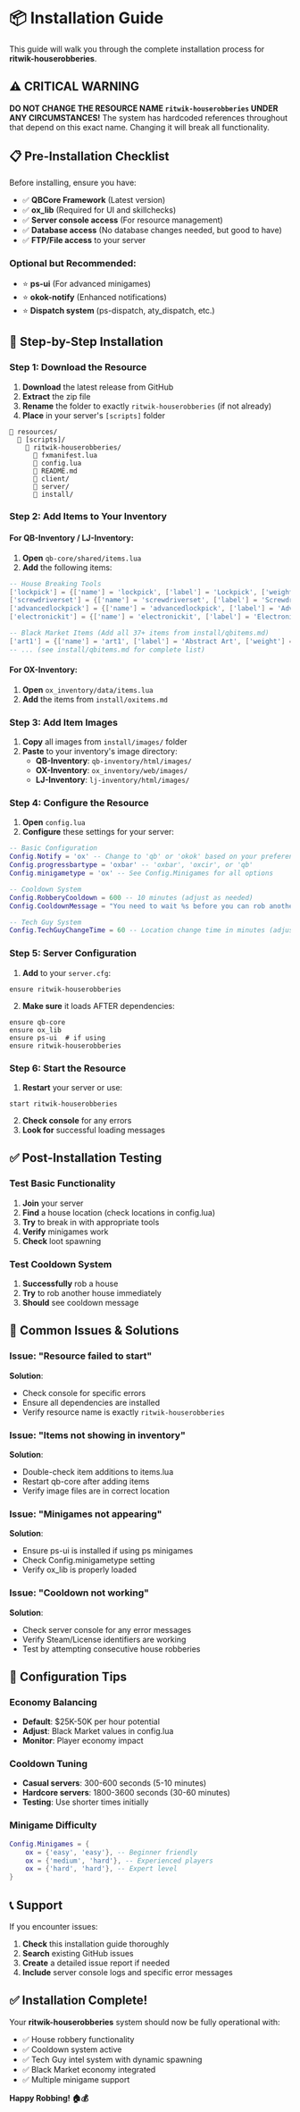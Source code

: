 # 📦 Installation Guide

This guide will walk you through the complete installation process for **ritwik-houserobberies**.

## ⚠️ CRITICAL WARNING
**DO NOT CHANGE THE RESOURCE NAME `ritwik-houserobberies` UNDER ANY CIRCUMSTANCES!**
The system has hardcoded references throughout that depend on this exact name. Changing it will break all functionality.

## 📋 Pre-Installation Checklist

Before installing, ensure you have:

- ✅ **QBCore Framework** (Latest version)
- ✅ **ox_lib** (Required for UI and skillchecks)
- ✅ **Server console access** (For resource management)
- ✅ **Database access** (No database changes needed, but good to have)
- ✅ **FTP/File access** to your server

### Optional but Recommended:
- ⭐ **ps-ui** (For advanced minigames)
- ⭐ **okok-notify** (Enhanced notifications)
- ⭐ **Dispatch system** (ps-dispatch, aty_dispatch, etc.)

## 🚀 Step-by-Step Installation

### Step 1: Download the Resource

1. **Download** the latest release from GitHub
2. **Extract** the zip file
3. **Rename** the folder to exactly `ritwik-houserobberies` (if not already)
4. **Place** in your server's `[scripts]` folder

```
📁 resources/
  📁 [scripts]/
    📁 ritwik-houserobberies/
      📄 fxmanifest.lua
      📄 config.lua
      📄 README.md
      📁 client/
      📁 server/
      📁 install/
```

### Step 2: Add Items to Your Inventory

#### For QB-Inventory / LJ-Inventory:

1. **Open** `qb-core/shared/items.lua`
2. **Add** the following items:

```lua
-- House Breaking Tools
['lockpick'] = {['name'] = 'lockpick', ['label'] = 'Lockpick', ['weight'] = 100, ['type'] = 'item', ['image'] = 'lockpick.png', ['unique'] = false, ['useable'] = true, ['shouldClose'] = true, ['description'] = 'Useful for opening locked doors'},
['screwdriverset'] = {['name'] = 'screwdriverset', ['label'] = 'Screwdriver Set', ['weight'] = 200, ['type'] = 'item', ['image'] = 'screwdriverset.png', ['unique'] = false, ['useable'] = true, ['shouldClose'] = true, ['description'] = 'Professional screwdriver set for advanced locks'},
['advancedlockpick'] = {['name'] = 'advancedlockpick', ['label'] = 'Advanced Lockpick', ['weight'] = 150, ['type'] = 'item', ['image'] = 'advancedlockpick.png', ['unique'] = false, ['useable'] = true, ['shouldClose'] = true, ['description'] = 'Advanced lockpicking tool for high-security locks'},
['electronickit'] = {['name'] = 'electronickit', ['label'] = 'Electronic Kit', ['weight'] = 500, ['type'] = 'item', ['image'] = 'electronickit.png', ['unique'] = false, ['useable'] = true, ['shouldClose'] = true, ['description'] = 'Electronic hacking kit for the most secure locks'},

-- Black Market Items (Add all 37+ items from install/qbitems.md)
['art1'] = {['name'] = 'art1', ['label'] = 'Abstract Art', ['weight'] = 1000, ['type'] = 'item', ['image'] = 'art1.png', ['unique'] = false, ['useable'] = false, ['shouldClose'] = true, ['description'] = 'Valuable abstract artwork'},
-- ... (see install/qbitems.md for complete list)
```

#### For OX-Inventory:

1. **Open** `ox_inventory/data/items.lua`
2. **Add** the items from `install/oxitems.md`

### Step 3: Add Item Images

1. **Copy** all images from `install/images/` folder
2. **Paste** to your inventory's image directory:
   - **QB-Inventory**: `qb-inventory/html/images/`
   - **OX-Inventory**: `ox_inventory/web/images/`
   - **LJ-Inventory**: `lj-inventory/html/images/`

### Step 4: Configure the Resource

1. **Open** `config.lua`
2. **Configure** these settings for your server:

```lua
-- Basic Configuration
Config.Notify = 'ox' -- Change to 'qb' or 'okok' based on your preference
Config.progressbartype = 'oxbar' -- 'oxbar', 'oxcir', or 'qb'
Config.minigametype = 'ox' -- See Config.Minigames for all options

-- Cooldown System
Config.RobberyCooldown = 600 -- 10 minutes (adjust as needed)
Config.CooldownMessage = "You need to wait %s before you can rob another house!"

-- Tech Guy System
Config.TechGuyChangeTime = 60 -- Location change time in minutes (adjust as needed)
```

### Step 5: Server Configuration

1. **Add** to your `server.cfg`:
```
ensure ritwik-houserobberies
```

2. **Make sure** it loads AFTER dependencies:
```
ensure qb-core
ensure ox_lib
ensure ps-ui  # if using
ensure ritwik-houserobberies
```

### Step 6: Start the Resource

1. **Restart** your server or use:
```
start ritwik-houserobberies
```

2. **Check console** for any errors
3. **Look for** successful loading messages

## ✅ Post-Installation Testing

### Test Basic Functionality

1. **Join** your server
2. **Find** a house location (check locations in config.lua)
3. **Try** to break in with appropriate tools
4. **Verify** minigames work
5. **Check** loot spawning

### Test Cooldown System

1. **Successfully** rob a house
2. **Try** to rob another house immediately
3. **Should** see cooldown message

## 🔧 Common Issues & Solutions

### Issue: "Resource failed to start"
**Solution**: 
- Check console for specific errors
- Ensure all dependencies are installed
- Verify resource name is exactly `ritwik-houserobberies`

### Issue: "Items not showing in inventory"
**Solution**:
- Double-check item additions to items.lua
- Restart qb-core after adding items
- Verify image files are in correct location

### Issue: "Minigames not appearing"
**Solution**:
- Ensure ps-ui is installed if using ps minigames
- Check Config.minigametype setting
- Verify ox_lib is properly loaded

### Issue: "Cooldown not working"
**Solution**:
- Check server console for any error messages
- Verify Steam/License identifiers are working
- Test by attempting consecutive house robberies

## 🎯 Configuration Tips

### Economy Balancing
- **Default**: $25K-50K per hour potential
- **Adjust**: Black Market values in config.lua
- **Monitor**: Player economy impact

### Cooldown Tuning
- **Casual servers**: 300-600 seconds (5-10 minutes)
- **Hardcore servers**: 1800-3600 seconds (30-60 minutes)
- **Testing**: Use shorter times initially

### Minigame Difficulty
```lua
Config.Minigames = {
    ox = {'easy', 'easy'}, -- Beginner friendly
    ox = {'medium', 'hard'}, -- Experienced players
    ox = {'hard', 'hard'}, -- Expert level
}
```

## 📞 Support

If you encounter issues:

1. **Check** this installation guide thoroughly
2. **Search** existing GitHub issues
3. **Create** a detailed issue report if needed
4. **Include** server console logs and specific error messages

## ✅ Installation Complete!

Your **ritwik-houserobberies** system should now be fully operational with:
- ✅ House robbery functionality
- ✅ Cooldown system active
- ✅ Tech Guy intel system with dynamic spawning
- ✅ Black Market economy integrated
- ✅ Multiple minigame support

**Happy Robbing! 🏠💰**
